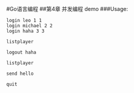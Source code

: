 #Go语言编程 
##第4章 并发编程 demo
###Usage:
```
login leo 1 1
login michael 2 2
login haha 3 3

listplayer

logout haha

listplayer

send hello

quit
```